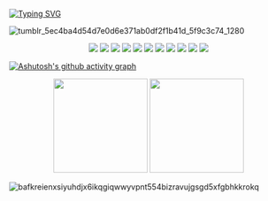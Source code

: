 
[![Typing SVG](https://readme-typing-svg.herokuapp.com/?color=ff69b4&size=30&center=true&vCenter=true&width=1000&lines=Olá,+Meu+Nome+é+Julia+Paiva+;Faço+o+Curso+De+Desenvolvimento+de+Sistemas+No+Senai;Seja+Bem-vindo+✿;%29)](https://git.io/typing-svg)

![tumblr_5ec4ba4d54d7e0d6e371ab0df2f1b41d_5f9c3c74_1280](https://github.com/Paivaas/Paivaas/assets/123731976/26516910-70db-4910-b55e-a872591ab7b4)

<div align="center">
  <img src="https://img.shields.io/badge/HTML-ff69b4?style=for-the-badge&logo=html5&logoColor=white">
  <img src="https://img.shields.io/badge/CSS-ff69b4?&style=for-the-badge&logo=css3&logoColor=white">
  <img src="https://img.shields.io/badge/JavaScript-ff69b4?style=for-the-badge&logo=javascript&logoColor=white">
  <img src="https://img.shields.io/badge/MySQL-ff69b4?style=for-the-badge&logo=mysql&logoColor=white">
  <img src="https://img.shields.io/badge/Amazon_AWS-ff69b4?style=for-the-badge&logo=amazon-aws&logoColor=white">
  <img src="https://img.shields.io/badge/Java-ff69b4?style=for-the-badge&logo=java&logoColor=white">
  <img src="https://img.shields.io/badge/Microsoft_Azure-ff69b4?style=for-the-badge&logo=microsoft-azure&logoColor=white">
  <img src="https://img.shields.io/badge/Canva-ff69b4?&style=for-the-badge&logo=Canva&logoColor=white">
  <img src="https://img.shields.io/badge/Figma-ff69b4?style=for-the-badge&logo=figma&logoColor=white">
  <img src="https://img.shields.io/badge/Bootstrap-ff69b4?style=for-the-badge&logo=bootstrap&logoColor=white">
  <img src="https://img.shields.io/badge/Tailwind_CSS-ff69b4?style=for-the-badge&logo=tailwind-css&logoColor=white">
</div>

[![Ashutosh's github activity graph](https://github-readme-activity-graph.vercel.app/graph?username=Paivaas&bg_color=00000&color=ff69b4&line=3652b5&point=3652b5&area=true&hide_border=true)](https://github.com/ashutosh00710/github-readme-activity-graph)

<div align="center">  
  <img height="170px" src="https://github-readme-stats.vercel.app/api?username=Paivaas&show_icons=true&count_private=true&hide_border=true&title_color=FFFFFF&icon_color=FFFFFF&text_color=FFFFFF&bg_color=5656CD"/> 
  <img height="170px" src="https://github-readme-streak-stats.herokuapp.com?user=Paivaas&theme=ambient_gradient&hide_border=true&exclude_days=Sun" />
</div>

![bafkreienxsiyuhdjx6ikqgiqwwyvpnt554bizravujgsgd5xfgbhkkrokq](https://github.com/Paivaas/Paivaas/assets/123731976/ac0076c8-0a0a-4bfb-8c1c-0aa9390dc4c3)
